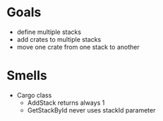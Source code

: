 # Goals

- define multiple stacks
- add crates to multiple stacks
- move one crate from one stack to another

# Smells

- Cargo class
    - AddStack returns always 1
    - GetStackById never uses stackId parameter